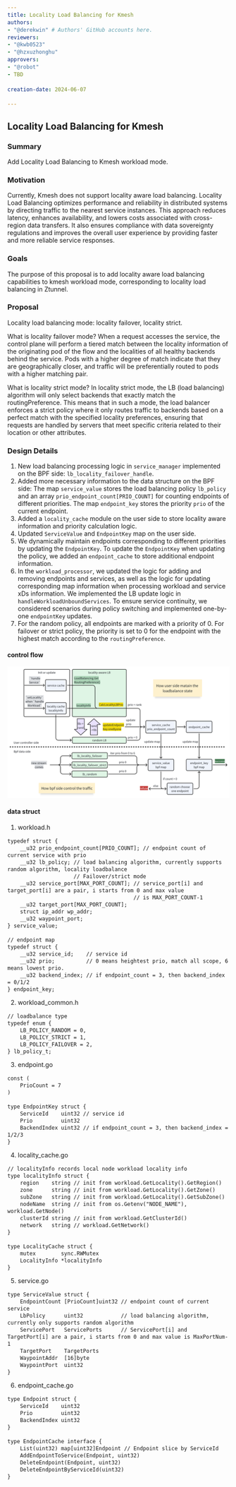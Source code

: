 ```yaml
---
title: Locality Load Balancing for Kmesh
authors:
- "@derekwin" # Authors' GitHub accounts here.
reviewers:
- "@kwb0523"
- "@hzxuzhonghu"
approvers:
- "@robot"
- TBD

creation-date: 2024-06-07

---
```


## Locality Load Balancing for Kmesh

### Summary

Add Locality Load Balancing to Kmesh workload mode.

### Motivation

Currently, Kmesh does not support locality aware load balancing. Locality Load Balancing optimizes performance and reliability in distributed systems by directing traffic to the nearest service instances. This approach reduces latency, enhances availability, and lowers costs associated with cross-region data transfers. It also ensures compliance with data sovereignty regulations and improves the overall user experience by providing faster and more reliable service responses.

### Goals

The purpose of this proposal is to add locality aware load balancing capabilities to kmesh workload mode, corresponding to locality load balancing in Ztunnel.

### Proposal

Locality load balancing mode: locality failover, locality strict.

What is locality failover mode? When a request accesses the service, the control plane will perform a tiered match between the locality information of the originating pod of the flow and the localities of all healthy backends behind the service. Pods with a higher degree of match indicate that they are geographically closer, and traffic will be preferentially routed to pods with a higher matching pair.

What is locality strict mode? In locality strict mode, the LB (load balancing) algorithm will only select backends that exactly match the routingPreference. This means that in such a mode, the load balancer enforces a strict policy where it only routes traffic to backends based on a perfect match with the specified locality preferences, ensuring that requests are handled by servers that meet specific criteria related to their location or other attributes.

### Design Details

1. New load balancing processing logic in `service_manager` implemented on the BPF side: `lb_locality_failover_handle`.
2. Added more necessary information to the data structure on the BPF side: The map `service_value` stores the load balancing policy `lb_policy` and an array `prio_endpoint_count[PRIO_COUNT]` for counting endpoints of different priorities. The map `endpoint_key` stores the priority `prio` of the current endpoint.
3. Added a `locality_cache` module on the user side to store locality aware information and priority calculation logic.
4. Updated `ServiceValue` and `EndpointKey` map on the user side.
5. We dynamically maintain endpoints corresponding to different priorities by updating the `EndpointKey`. To update the `EndpointKey` when updating the policy, we added an `endpoint_cache` to store additional endpoint information.
6. In the `workload_processor`, we updated the logic for adding and removing endpoints and services, as well as the logic for updating corresponding map information when processing workload and service xDs information. We implemented the LB update logic in `handleWorkloadUnboundServices`. To ensure service continuity, we considered scenarios during policy switching and implemented one-by-one `endpointKey` updates.
7. For the random policy, all endpoints are marked with a priority of 0. For failover or strict policy, the priority is set to 0 for the endpoint with the highest match according to the `routingPreference`.

#### control flow
![locality_lb_pic](pics/locality_lb.svg)

#### data struct
1. workload.h
```
typedef struct {
    __u32 prio_endpoint_count[PRIO_COUNT]; // endpoint count of current service with prio
    __u32 lb_policy; // load balancing algorithm, currently supports random algorithm, locality loadbalance
                     // Failover/strict mode
    __u32 service_port[MAX_PORT_COUNT]; // service_port[i] and target_port[i] are a pair, i starts from 0 and max value
                                        // is MAX_PORT_COUNT-1
    __u32 target_port[MAX_PORT_COUNT];
    struct ip_addr wp_addr;
    __u32 waypoint_port;
} service_value;

// endpoint map
typedef struct {
    __u32 service_id;    // service id
    __u32 prio;          // 0 means heightest prio, match all scope, 6 means lowest prio.
    __u32 backend_index; // if endpoint_count = 3, then backend_index = 0/1/2
} endpoint_key;
```

2. workload_common.h
```
// loadbalance type
typedef enum {
    LB_POLICY_RANDOM = 0,
    LB_POLICY_STRICT = 1,
    LB_POLICY_FAILOVER = 2,
} lb_policy_t;
```

3. endpoint.go
```
const (
	PrioCount = 7
)

type EndpointKey struct {
	ServiceId    uint32 // service id
	Prio         uint32
	BackendIndex uint32 // if endpoint_count = 3, then backend_index = 1/2/3
}
```

4. locality_cache.go
```
// localityInfo records local node workload locality info
type localityInfo struct {
	region    string // init from workload.GetLocality().GetRegion()
	zone      string // init from workload.GetLocality().GetZone()
	subZone   string // init from workload.GetLocality().GetSubZone()
	nodeName  string // init from os.Getenv("NODE_NAME"), workload.GetNode()
	clusterId string // init from workload.GetClusterId()
	network   string // workload.GetNetwork()
}

type LocalityCache struct {
	mutex        sync.RWMutex
	LocalityInfo *localityInfo
}
```

5. service.go
```
type ServiceValue struct {
	EndpointCount [PrioCount]uint32 // endpoint count of current service
	LbPolicy      uint32            // load balancing algorithm, currently only supports random algorithm
	ServicePort   ServicePorts      // ServicePort[i] and TargetPort[i] are a pair, i starts from 0 and max value is MaxPortNum-1
	TargetPort    TargetPorts
	WaypointAddr  [16]byte
	WaypointPort  uint32
}
```

6. endpoint_cache.go
```
type Endpoint struct {
	ServiceId    uint32
	Prio         uint32
	BackendIndex uint32
}

type EndpointCache interface {
	List(uint32) map[uint32]Endpoint // Endpoint slice by ServiceId
	AddEndpointToService(Endpoint, uint32)
	DeleteEndpoint(Endpoint, uint32)
	DeleteEndpointByServiceId(uint32)
}
```